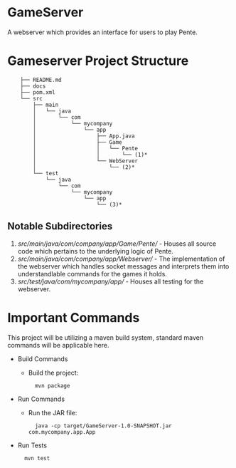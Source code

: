 # GameServer
A webserver which provides an interface for users to play Pente.

# Gameserver Project Structure


        ├── README.md
        ├── docs
        ├── pom.xml
        └── src
            ├── main
            │   └── java
            │       └── com
            │           └── mycompany
            │               └── app
            │                   ├── App.java
            │                   ├── Game
            │                   │   └── Pente
            │                   │       └── (1)*
            │                   └── WebServer
            │                       └── (2)*
            └── test
                └── java
                    └── com
                        └── mycompany
                            └── app
                                └── (3)*

## Notable Subdirectories

1. *src/main/java/com/company/app/Game/Pente/* - Houses all source code which pertains to the underlying logic of Pente.
1. *src/main/java/com/company/app/Webserver/* - The implementation of the webserver which handles socket messages and interprets them into understandlable commands for the games it holds.
1. *src/test/java/com/mycompany/app/* - Houses all testing for the webserver.

# Important Commands
This project will be utilizing a maven build system, standard maven commands will be applicable here.

- Build Commands
    - Build the project:

            mvn package

- Run Commands
    - Run the JAR file:

            java -cp target/GameServer-1.0-SNAPSHOT.jar com.mycompany.app.App

- Run Tests
    
        mvn test

